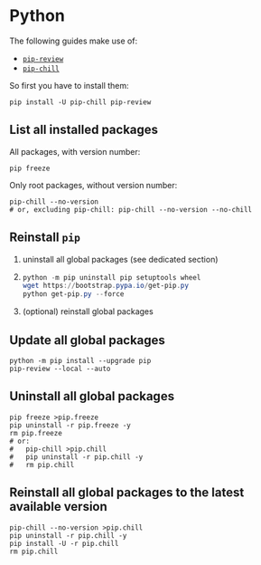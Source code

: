 # Python

The following guides make use of:

- [`pip-review`](https://pypi.org/project/pip-review/)
- [`pip-chill`](https://pypi.org/project/pip-chill/)

So first you have to install them:

```shell
pip install -U pip-chill pip-review
```

## List all installed packages

All packages, with version number:

```shell
pip freeze
```

Only root packages, without version number:

```shell
pip-chill --no-version
# or, excluding pip-chill: pip-chill --no-version --no-chill
```

## Reinstall `pip`

1. uninstall all global packages (see dedicated section)

2. ```powershell
   python -m pip uninstall pip setuptools wheel
   wget https://bootstrap.pypa.io/get-pip.py
   python get-pip.py --force
   ```

3. (optional) reinstall global packages

## Update all global packages

```shell
python -m pip install --upgrade pip
pip-review --local --auto
```

## Uninstall all global packages

```shell
pip freeze >pip.freeze
pip uninstall -r pip.freeze -y
rm pip.freeze
# or:
#   pip-chill >pip.chill
#   pip uninstall -r pip.chill -y
#   rm pip.chill
```

## Reinstall all global packages to the latest available version

```shell
pip-chill --no-version >pip.chill
pip uninstall -r pip.chill -y
pip install -U -r pip.chill
rm pip.chill
```
